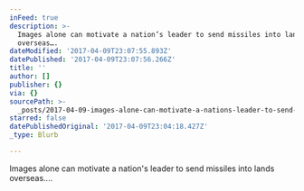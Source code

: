 ```yaml
---
inFeed: true
description: >-
  Images alone can motivate a nation’s leader to send missiles into lands
  overseas….
dateModified: '2017-04-09T23:07:55.893Z'
datePublished: '2017-04-09T23:07:56.266Z'
title: ''
author: []
publisher: {}
via: {}
sourcePath: >-
  _posts/2017-04-09-images-alone-can-motivate-a-nations-leader-to-send-missiles.md
starred: false
datePublishedOriginal: '2017-04-09T23:04:18.427Z'
_type: Blurb

---
```

Images alone can motivate a nation's leader to send missiles into lands overseas....